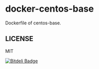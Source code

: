 docker-centos-base
==================

Dockerfile of centos-base.

LICENSE
-------

MIT


[![Bitdeli Badge](https://d2weczhvl823v0.cloudfront.net/futoase/docker-centos-base/trend.png)](https://bitdeli.com/free "Bitdeli Badge")

